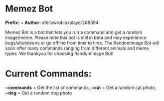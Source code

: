 # Memez Bot


**Prefix:** ~
**Author:** afellowrobloxplayer2#9594

Memez Bot is a bot that lets you run a command and get a random image/meme. Please note this bot is still in beta and may experience bugs/shutdowns or go offline from time to time. The RandomImage Bot will soon offer many commands ranging from different animals and meme types. We thankyou for choosing RandomImage Bot! 

# Current Commands:
**~commands** = Get the list of commands,
**~cat** = Get a random cat photo,
**~dog** = Get a random dog photo

